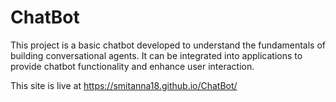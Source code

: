 # ChatBot
This project is a basic chatbot developed to understand the fundamentals of building conversational agents. It can be integrated into applications to provide chatbot functionality and enhance user interaction.

This site is live at https://smitanna18.github.io/ChatBot/
